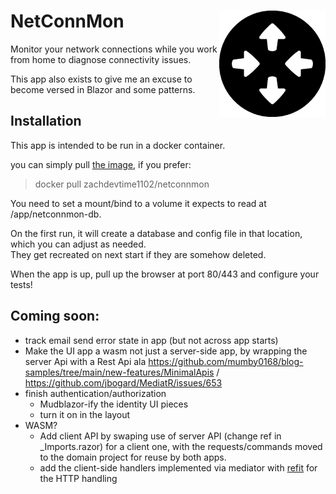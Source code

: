 ﻿# NetConnMon  [<img src="https://raw.githubusercontent.com/zachdevtime/NetConnMon/master/NetConnMon/Network-Router-icon.png" align="right" width="170">](https://github.com/zachdevtime/netconnmon)

Monitor your network connections while you work from home to diagnose connectivity issues.

This app also exists to give me an excuse to become versed in Blazor and some patterns.

## Installation
This app is intended to be run in a docker container. 

you can simply pull [the image](https://hub.docker.com/r/zachdevtime1102/netconnmon), if you prefer:

> docker pull zachdevtime1102/netconnmon

You need to set a mount/bind to a volume it expects to read at /app/netconnmon-db.

On the first run, it will create a database and config file in that location, which you can adjust as needed.  
They get recreated on next start if they are somehow deleted.

When the app is up, pull up the browser at port 80/443 and configure your tests!

## Coming soon:
* track email send error state in app (but not across app starts)
* Make the UI app a wasm not just a server-side app, by wrapping the server Api with a Rest Api ala https://github.com/mumby0168/blog-samples/tree/main/new-features/MinimalApis / https://github.com/jbogard/MediatR/issues/653
* finish authentication/authorization
    - Mudblazor-ify the identity UI pieces
    - turn it on in the layout
* WASM?
    - Add client API by swaping use of server API (change ref in _Imports.razor) for a client one, with the requests/commands moved to the domain project for reuse by both apps.
    - add the client-side handlers implemented via mediator with [refit](https://jonhilton.net/blazor-refit/) for the HTTP handling
